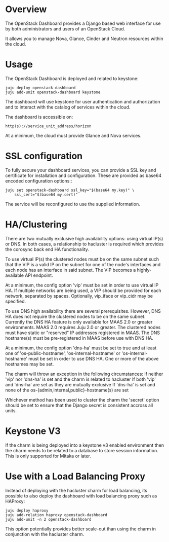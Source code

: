 Overview
========

The OpenStack Dashboard provides a Django based web interface for use by both
administrators and users of an OpenStack Cloud.

It allows you to manage Nova, Glance, Cinder and Neutron resources within the
cloud.

Usage
=====

The OpenStack Dashboard is deployed and related to keystone:

    juju deploy openstack-dashboard
    juju add-unit openstack-dashboard keystone

The dashboard will use keystone for user authentication and authorization and
to interact with the catalog of services within the cloud.

The dashboard is accessible on:

    http(s)://service_unit_address/horizon

At a minimum, the cloud must provide Glance and Nova services.

SSL configuration
=================

To fully secure your dashboard services, you can provide a SSL key and
certificate for installation and configuration.  These are provided as
base64 encoded configuration options::

    juju set openstack-dashboard ssl_key="$(base64 my.key)" \
        ssl_cert="$(base64 my.cert)"

The service will be reconfigured to use the supplied information.

HA/Clustering
=============

There are two mutually exclusive high availability options: using virtual
IP(s) or DNS. In both cases, a relationship to hacluster is required which
provides the corosync back end HA functionality.

To use virtual IP(s) the clustered nodes must be on the same subnet such that
the VIP is a valid IP on the subnet for one of the node's interfaces and each
node has an interface in said subnet. The VIP becomes a highly-available API
endpoint.

At a minimum, the config option 'vip' must be set in order to use virtual IP
HA. If multiple networks are being used, a VIP should be provided for each
network, separated by spaces. Optionally, vip_iface or vip_cidr may be
specified.

To use DNS high availability there are several prerequisites. However, DNS HA
does not require the clustered nodes to be on the same subnet.
Currently the DNS HA feature is only available for MAAS 2.0 or greater
environments. MAAS 2.0 requires Juju 2.0 or greater. The clustered nodes must
have static or "reserved" IP addresses registered in MAAS. The DNS hostname(s)
must be pre-registered in MAAS before use with DNS HA.

At a minimum, the config option 'dns-ha' must be set to true and at least one
of 'os-public-hostname', 'os-internal-hostname' or 'os-internal-hostname' must
be set in order to use DNS HA. One or more of the above hostnames may be set.

The charm will throw an exception in the following circumstances:
If neither 'vip' nor 'dns-ha' is set and the charm is related to hacluster
If both 'vip' and 'dns-ha' are set as they are mutually exclusive
If 'dns-ha' is set and none of the os-{admin,internal,public}-hostname(s) are
set

Whichever method has been used to cluster the charm the 'secret' option
should be set to ensure that the Django secret is consistent accross all units.

Keystone V3
===========

If the charm is being deployed into a keystone v3 enabled environment then the
charm needs to be related to a database to store session information. This is
only supported for Mitaka or later.


Use with a Load Balancing Proxy
===============================

Instead of deploying with the hacluster charm for load balancing, its possible
to also deploy the dashboard with load balancing proxy such as HAProxy:

    juju deploy haproxy
    juju add-relation haproxy openstack-dashboard
    juju add-unit -n 2 openstack-dashboard

This option potentially provides better scale-out than using the charm in
conjunction with the hacluster charm.
